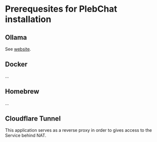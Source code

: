 # Prerequesites for PlebChat installation

## Ollama

See [website](https://ollama.com).

## Docker

...

## Homebrew

...

## Cloudflare Tunnel

This application serves as a reverse proxy in order to gives access to the Service behind NAT.
